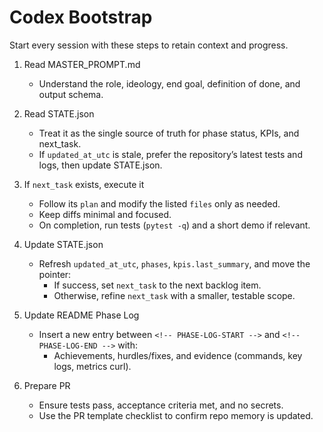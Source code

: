 # Codex Bootstrap

Start every session with these steps to retain context and progress.

1) Read MASTER_PROMPT.md
   - Understand the role, ideology, end goal, definition of done, and output schema.

2) Read STATE.json
   - Treat it as the single source of truth for phase status, KPIs, and next_task.
   - If `updated_at_utc` is stale, prefer the repository’s latest tests and logs, then update STATE.json.

3) If `next_task` exists, execute it
   - Follow its `plan` and modify the listed `files` only as needed.
   - Keep diffs minimal and focused.
   - On completion, run tests (`pytest -q`) and a short demo if relevant.

4) Update STATE.json
   - Refresh `updated_at_utc`, `phases`, `kpis.last_summary`, and move the pointer:
     - If success, set `next_task` to the next backlog item.
     - Otherwise, refine `next_task` with a smaller, testable scope.

5) Update README Phase Log
   - Insert a new entry between `<!-- PHASE-LOG-START -->` and `<!-- PHASE-LOG-END -->` with:
     - Achievements, hurdles/fixes, and evidence (commands, key logs, metrics curl).

6) Prepare PR
   - Ensure tests pass, acceptance criteria met, and no secrets.
   - Use the PR template checklist to confirm repo memory is updated.

